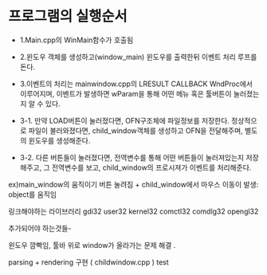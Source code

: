 # 프로그램의 실행순서

* 1.Main.cpp의 WinMain함수가 호출됨

* 2.윈도우 객체를 생성하고(window_main) 윈도우를 출력한뒤 이벤트 처리 루프를 돈다.

* 3.이벤트의 처리는 mainwindow.cpp의 LRESULT CALLBACK WndProc에서 이루어지며,
이벤트가 발생하면 wParam을 통해 어떤 메뉴 혹은 툴버튼이 눌러졌는지 알 수 있다.

* 3-1. 만약 LOAD버튼이 눌러졌다면, OFN구조체에 파일정보를 저장한다.
정상적으로 파일이 불러와졌다면, child_window객체를 생성하고 OFN을 전달해주며, 별도의 윈도우를 생성해준다.

* 3-2. 다른 버튼들이 눌러졌다면, 전역변수를 통해 어떤 버튼들이 눌러져있는지 저장해주고, 
그 전역변수를 보고, child_window의 프로시져가 이벤트를 처리해준다.

ex)main_window의 움직이기 버튼 눌려짐 + child_window에서 마우스 이동이 발생: object를 움직임  

링크해야하는 라이브러리
gdi32
user32
kernel32
comctl32
comdlg32
opengl32


추가되어야 하는것들-

윈도우 깜빡임, 툴바 위로 window가 올라가는 문제 해결 .

parsing + rendering 구현 ( childwindow.cpp )
test
